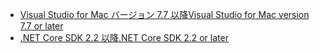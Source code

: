 * [<span data-ttu-id="75014-101">Visual Studio for Mac バージョン 7.7 以降</span><span class="sxs-lookup"><span data-stu-id="75014-101">Visual Studio for Mac version 7.7 or later</span></span>](https://visualstudio.microsoft.com/downloads/)
* [<span data-ttu-id="75014-102">.NET Core SDK 2.2 以降</span><span class="sxs-lookup"><span data-stu-id="75014-102">.NET Core SDK 2.2 or later</span></span>](https://www.microsoft.com/net/download/all)